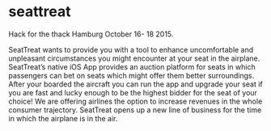 # seattreat

Hack for the thack Hamburg October 16- 18 2015.

SeatTreat wants to provide you with a tool to enhance uncomfortable and unpleasant circumstances you might encounter at your seat in the airplane.
SeatTreat’s native iOS App provides an auction platform for seats in which passengers can bet on seats which might offer them better surroundings.
After your boarded the aircraft you can run the app and upgrade your seat if you are fast and lucky enough to be the highest bidder for the seat of your choice!
We are offering airlines the option to increase revenues in the whole consumer trajectory. SeatTreat opens up a new line of business for the time in which the airplane is in the air.
